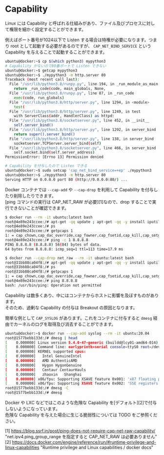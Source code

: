 # Capability

Linux には Capability と呼ばれる仕組みがあり、ファイル及びプロセスに対して権限を細かく設定することができます。  

例えばポート番号が1024以下で Listen する場合は特権が必要になります。つまり root として起動する必要があるのですが、 `CAP_NET_BIND_SERVICE` という Capability を与えることで起動することができます。

```sh
ubuntu@docker:~$ cp $(which python3) mypython3
# Capability がないので80番ポートで Listen できない
ubuntu@docker:~$ getcap mypython3
ubuntu@docker:~$ ./mypython3 -m http.server 80
Traceback (most recent call last):
  File "/usr/lib/python3.8/runpy.py", line 194, in _run_module_as_main
    return _run_code(code, main_globals, None,
  File "/usr/lib/python3.8/runpy.py", line 87, in _run_code
    exec(code, run_globals)
  File "/usr/lib/python3.8/http/server.py", line 1294, in <module>
    test(
  File "/usr/lib/python3.8/http/server.py", line 1249, in test
    with ServerClass(addr, HandlerClass) as httpd:
  File "/usr/lib/python3.8/socketserver.py", line 452, in __init__
    self.server_bind()
  File "/usr/lib/python3.8/http/server.py", line 1292, in server_bind
    return super().server_bind()
  File "/usr/lib/python3.8/http/server.py", line 138, in server_bind
    socketserver.TCPServer.server_bind(self)
  File "/usr/lib/python3.8/socketserver.py", line 466, in server_bind
    self.socket.bind(self.server_address)
PermissionError: [Errno 13] Permission denied

# Capability を付与したので Listen できる
ubuntu@docker:~$ sudo setcap 'cap_net_bind_service=+ep' ./mypython3
ubuntu@docker:~$ ./mypython3 -m http.server 80
Serving HTTP on 0.0.0.0 port 80 (http://0.0.0.0:80/) ...
```

Docker コンテナでは `--cap-add` や `--cap-drop` を利用して Capability を付与したり削除したりできます。  
[ping コマンドの実行は CAP_NET_RAW が必要][1]なので、drop することで実行できないことが確認できます。

```sh
$ docker run --rm -it ubuntu:latest bash
root@4e89e243ccee:/# apt-get -qq update ; apt-get -qq -y install iputils-ping
root@4e89e243ccee:/# ps
root@4e89e243ccee:/# getpcaps 1
1: = cap_chown,cap_dac_override,cap_fowner,cap_fsetid,cap_kill,cap_setgid,cap_setuid,cap_setpcap,cap_net_bind_service,cap_net_raw,cap_sys_chroot,cap_mknod,cap_audit_write,cap_setfcap+eip
root@4e89e243ccee:/# ping -c 1 8.8.8.8
PING 8.8.8.8 (8.8.8.8) 56(84) bytes of data.
64 bytes from 8.8.8.8: icmp_seq=1 ttl=113 time=17.9 ms

$ docker run --cap-drop net_raw --rm -it ubuntu:latest bash
root@31bb88ca04f8:/# apt-get -qq update ; apt-get -qq -y install iputils-ping
root@31bb88ca04f8:/# ps
root@31bb88ca04f8:/# getpcaps 1
1: = cap_chown,cap_dac_override,cap_fowner,cap_fsetid,cap_kill,cap_setgid,cap_setuid,cap_setpcap,cap_net_bind_service,cap_sys_chroot,cap_mknod,cap_audit_write,cap_setfcap+eiproot@31bb88ca04f8:/# ping 8.8.8.8
root@4e89e243ccee:/# ping 8.8.8.8
bash: /usr/bin/ping: Operation not permitted
```

Capability は数多くあり、中にはコンテナからホストに影響を及ぼすものがあります。  
そのため、過剰な Capability の付与は Breakout の原因となります。

簡単な例として `CAP_SYSLOG` があります。これをコンテナに付与すると `dmesg` 経由でカーネルのログを取得及び消去することができます。  

```sh
ubuntu@docker:~$ docker run --cap-add syslog --rm -it ubuntu:20.04
root@1577bebb133d:/# dmesg | head
[    0.000000] Linux version 5.4.0-47-generic (buildd@lcy01-amd64-014) (gcc version 9.3.0 (Ubuntu 9.3.0-10ubuntu2)) #51-Ubuntu SMP Fri Sep 4 19:50:52 UTC 2020 (Ubuntu 5.4.0-47.51-generic 5.4.55)
[    0.000000] Command line: earlyprintk=serial console=ttyS0 root=/dev/vda1 rw panic=1 no_timer_check
[    0.000000] KERNEL supported cpus:
[    0.000000]   Intel GenuineIntel
[    0.000000]   AMD AuthenticAMD
[    0.000000]   Hygon HygonGenuine
[    0.000000]   Centaur CentaurHauls
[    0.000000]   zhaoxin   Shanghai
[    0.000000] x86/fpu: Supporting XSAVE feature 0x001: 'x87 floating point registers'
[    0.000000] x86/fpu: Supporting XSAVE feature 0x002: 'SSE registers'
root@1577bebb133d:/# dmesg -C
root@1577bebb133d:/# dmesg
```

Docker や LXC などではこのような危険な Capability を[デフォルト][2]で付与しないようになっています。  
危険な Capability を与えた場合に生じる脆弱性については TODO をご参照ください。

[1] https://blog.ssrf.in/post/ping-does-not-require-cap-net-raw-capability/ "net.ipv4.ping_group_range を指定すると CAP_NET_RAW は必要ありません"
[2] https://docs.docker.com/engine/reference/run/#runtime-privilege-and-linux-capabilities "Runtime privilege and Linux capabilities / docker docs"
